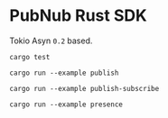 # PubNub Rust SDK

Tokio Asyn `0.2` based.

```
cargo test
```

```
cargo run --example publish
```

```
cargo run --example publish-subscribe
```

```
cargo run --example presence
```
